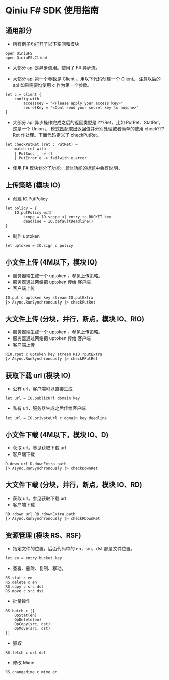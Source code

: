 Qiniu F# SDK 使用指南
===

## 通用部分

- 所有例子均打开了以下空间和模块

```f#
open QiniuFS
open QiniuFS.Client
```

- 大部分 api 是异步调用。使用了 F# 异步流。

- 大部分 api 第一个参数是 Client 。用以下代码创建一个 Client。
注意以后的 api 如果需要均使用 c 作为第一个参数。

```f#
let c = client {
    config with
        accessKey = "<Please apply your access key>"
        secretKey = "<Dont send your secret key to anyone>"
}
```

- 大部分 api 异步操作完成之后的返回类型是 ???Ret，比如 PutRet、StatRet。这是一个 Union 。
模式匹配取出返回值并分别处理或者简单的使用 check???Ret 作处理。下面代码定义了 checkPutRet。

```f#
let checkPutRet (ret : PutRet) =
    match ret with
    | PutSucc _ -> ()
    | PutError e -> failwith e.error
```

- 使用 F# 模块划分了功能。具体功能的标题中会有说明。

## 上传策略 (模块 IO)

- 创建 IO.PutPolicy

```f#
let policy = { 
    IO.putPolicy with
        scope = IO.scope <| entry tc.BUCKET key
        deadline = IO.defaultDeadline()
}
```

- 制作 uptoken

```f#
let uptoken = IO.sign c policy
```

## 小文件上传 (4M以下，模块 IO)

- 服务器端生成一个 uptoken 。参见上传策略。
- 服务器通过网络把 uptoken 传给 客户端
- 客户端上传

```f#
IO.put c uptoken key stream IO.putExtra 
|> Async.RunSynchronously |> checkPutRet
```

## 大文件上传 (分块，并行，断点，模块 IO、RIO)

- 服务器端生成一个 uptoken 。参见上传策略。
- 服务器通过网络把 uptoken 传给 客户端
- 客户端上传

```f#
RIO.rput c uptoken key stream RIO.rputExtra
|> Async.RunSynchronously |> checkRPutRet
```

## 获取下载 url (模块 IO)

- 公有 url，客户端可以直接生成

```f#
let url = IO.publicUrl domain key
```

- 私有 url，服务器生成之后传给客户端

```f#
let url = IO.privateUrl c domain key deadline
```

## 小文件下载 (4M以下，模块 IO、D)

- 获取 url。参见获取下载 url
- 客户端下载

```f#
D.down url D.downExtra path
|> Async.RunSynchronously |> checkDownRet
```

## 大文件下载 (分块，并行，断点，模块 IO、RD)

- 获取 url。参见获取下载 url
- 客户端下载

```f#
RD.rdown url RD.rdownExtra path
|> Async.RunSynchronously |> checkRDownRet	
```

## 资源管理 (模块 RS、RSF)

- 指定文件的位置，后面代码中的 en，src，dst 都是文件位置。

```f#
let en = entry bucket key
```

- 查看、删除、复制、移动。

```f#
RS.stat c en
RS.delete c en
RS.copy c src dst
RS.move c src dst
```

- 批量操作

```f#
RS.batch c [| 
	OpStat(en)
	OpDelete(en)
	OpCopy(src, dst)
	OpMove(src, dst)
|]
```

- 抓取

```f#
RS.fetch c url dst
```

- 修改 Mime

```f#
RS.changeMime c mime en
```